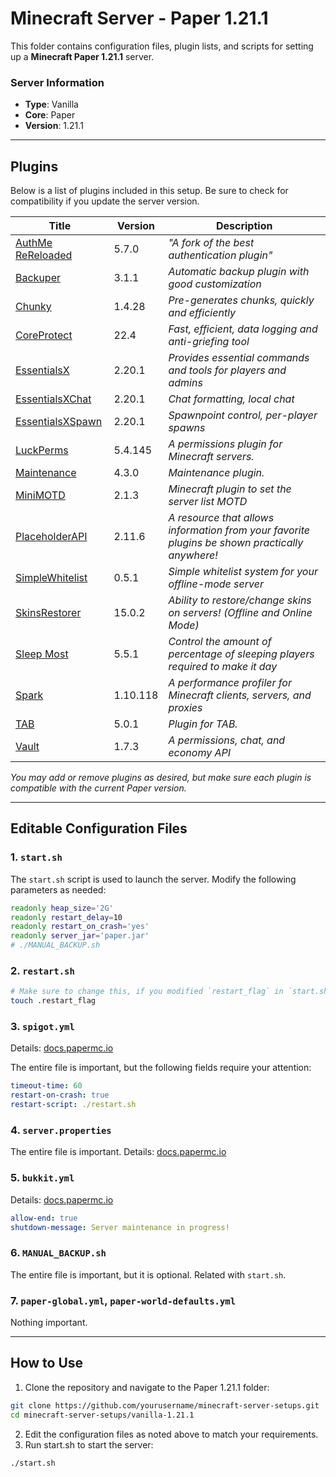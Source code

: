 # Minecraft Server - Paper 1.21.1

This folder contains configuration files, plugin lists, and scripts for setting up a **Minecraft Paper 1.21.1** server.

### Server Information
- **Type**: Vanilla
- **Core**: Paper
- **Version**: 1.21.1

---

## Plugins

Below is a list of plugins included in this setup. Be sure to check for compatibility if you update the server version.

| **Title** | **Version** | **Description** |
| --------- | ----------- | --------------- |
| [AuthMe ReReloaded](https://github.com/HaHaWTH/AuthMeReReloaded/releases/tag/b53) | 5.7.0 | *"A fork of the best authentication plugin"* |
| [Backuper](https://hangar.papermc.io/Collagen/Backuper) | 3.1.1 | *Automatic backup plugin with good customization* |
| [Chunky](https://hangar.papermc.io/pop4959/Chunky) | 1.4.28 | *Pre-generates chunks, quickly and efficiently* |
| [CoreProtect](https://hangar.papermc.io/CORE/CoreProtect) | 22.4 | *Fast, efficient, data logging and anti-griefing tool* |
| [EssentialsX](https://essentialsx.net/downloads.html) | 2.20.1 | *Provides essential commands and tools for players and admins* |
| [EssentialsXChat](https://essentialsx.net/downloads.html) | 2.20.1 | *Chat formatting, local chat* |
| [EssentialsXSpawn](https://essentialsx.net/downloads.html) | 2.20.1 | *Spawnpoint control, per-player spawns* |
| [LuckPerms](https://luckperms.net/download) | 5.4.145 | *A permissions plugin for Minecraft servers.* |
| [Maintenance](https://hangar.papermc.io/kennytv/Maintenance) | 4.3.0 | *Maintenance plugin.* |
| [MiniMOTD](https://hangar.papermc.io/jmp/MiniMOTD) | 2.1.3 | *Minecraft plugin to set the server list MOTD* |
| [PlaceholderAPI](https://hangar.papermc.io/HelpChat/PlaceholderAPI) | 2.11.6 | *A resource that allows information from your favorite plugins be shown practically anywhere!* |
| [SimpleWhitelist](https://modrinth.com/plugin/simplewhitelist) | 0.5.1 | *Simple whitelist system for your offline-mode server* |
| [SkinsRestorer](https://hangar.papermc.io/SRTeam/SkinsRestorer) | 15.0.2 | *Ability to restore/change skins on servers! (Offline and Online Mode)* |
| [Sleep Most](https://www.spigotmc.org/resources/sleep-most-1-8-1-21-x-the-most-advanced-sleep-plugin-available-percentage-animations.60623/) | 5.5.1 | *Control the amount of percentage of sleeping players required to make it day* |
| [Spark](https://spark.lucko.me) | 1.10.118 | *A performance profiler for Minecraft clients, servers, and proxies* |
| [TAB](https://modrinth.com/plugin/tab-was-taken) | 5.0.1 | *Plugin for TAB.* |
| [Vault](https://www.spigotmc.org/resources/vault.34315/) | 1.7.3 | *A permissions, chat, and economy API* |

*You may add or remove plugins as desired, but make sure each plugin is compatible with the current Paper version.*

---

## Editable Configuration Files

### 1. `start.sh`
The `start.sh` script is used to launch the server. Modify the following parameters as needed:

```bash
readonly heap_size='2G'
readonly restart_delay=10
readonly restart_on_crash='yes'
readonly server_jar='paper.jar'
# ./MANUAL_BACKUP.sh
```

### 2. `restart.sh`

```bash
# Make sure to change this, if you modified `restart_flag` in `start.sh`!
touch .restart_flag
```

### 3. `spigot.yml`

Details: [docs.papermc.io](https://docs.papermc.io/paper/reference/spigot-configuration)

The entire file is important, but the following fields require your attention:

```yaml
timeout-time: 60
restart-on-crash: true
restart-script: ./restart.sh
```

### 4. `server.properties`

The entire file is important. Details: [docs.papermc.io](https://docs.papermc.io/paper/reference/server-properties)

### 5. `bukkit.yml`

Details: [docs.papermc.io](https://docs.papermc.io/paper/reference/bukkit-configuration)

```yaml
allow-end: true
shutdown-message: Server maintenance in progress!
```

### 6. `MANUAL_BACKUP.sh`

The entire file is important, but it is optional. Related with `start.sh`.

### 7. `paper-global.yml`, `paper-world-defaults.yml`

Nothing important.

---

## How to Use
1. Clone the repository and navigate to the Paper 1.21.1 folder:
```bash
git clone https://github.com/yourusername/minecraft-server-setups.git
cd minecraft-server-setups/vanilla-1.21.1
```
2. Edit the configuration files as noted above to match your requirements.
3. Run start.sh to start the server:
```bash
./start.sh
```